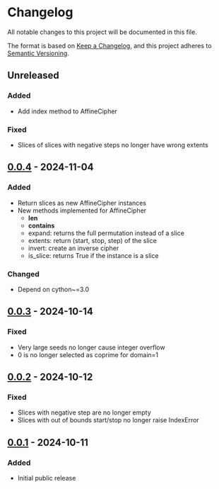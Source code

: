 # Changelog
All notable changes to this project will be documented in this file.

The format is based on [Keep a Changelog](https://keepachangelog.com/en/1.0.0/),
and this project adheres to [Semantic Versioning](https://semver.org/spec/v2.0.0.html).


## Unreleased
### Added
- Add index method to AffineCipher
### Fixed
- Slices of slices with negative steps no longer have wrong extents


## [0.0.4] - 2024-11-04
### Added
- Return slices as new AffineCipher instances
- New methods implemented for AffineCipher
  - __len__
  - __contains__
  - expand: returns the full permutation instead of a slice
  - extents: return (start, stop, step) of the slice
  - invert: create an inverse cipher
  - is_slice: returns True if the instance is a slice
### Changed
- Depend on cython~=3.0


## [0.0.3] - 2024-10-14
### Fixed
- Very large seeds no longer cause integer overflow
- 0 is no longer selected as coprime for domain=1


## [0.0.2] - 2024-10-12
### Fixed
- Slices with negative step are no longer empty
- Slices with out of bounds start/stop no longer raise IndexError


## [0.0.1] - 2024-10-11
### Added
- Initial public release


[Unreleased]: https://github.com/jfolz/shufflish/compare/0.0.4...main
[0.0.4]: https://github.com/jfolz/shufflish/compare/0.0.3...0.0.4
[0.0.3]: https://github.com/jfolz/shufflish/compare/0.0.2...0.0.3
[0.0.2]: https://github.com/jfolz/shufflish/compare/0.0.1...0.0.2
[0.0.1]: https://github.com/jfolz/shufflish/releases/tag/0.0.1
